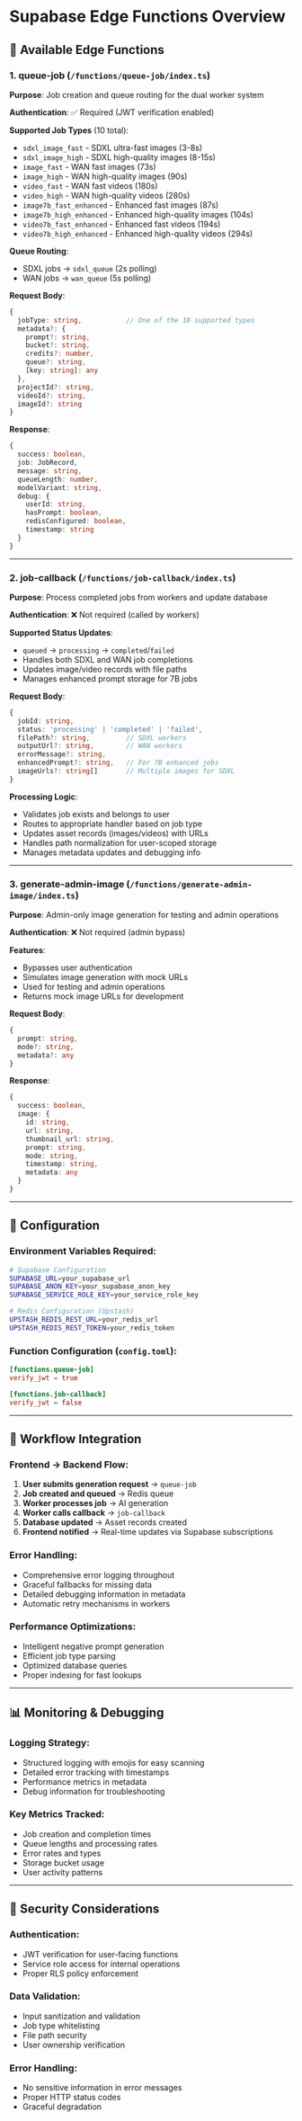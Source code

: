 # Supabase Edge Functions Overview

## 🚀 **Available Edge Functions**

### **1. queue-job** (`/functions/queue-job/index.ts`)
**Purpose**: Job creation and queue routing for the dual worker system

**Authentication**: ✅ Required (JWT verification enabled)

**Supported Job Types** (10 total):
- `sdxl_image_fast` - SDXL ultra-fast images (3-8s)
- `sdxl_image_high` - SDXL high-quality images (8-15s)
- `image_fast` - WAN fast images (73s)
- `image_high` - WAN high-quality images (90s)
- `video_fast` - WAN fast videos (180s)
- `video_high` - WAN high-quality videos (280s)
- `image7b_fast_enhanced` - Enhanced fast images (87s)
- `image7b_high_enhanced` - Enhanced high-quality images (104s)
- `video7b_fast_enhanced` - Enhanced fast videos (194s)
- `video7b_high_enhanced` - Enhanced high-quality videos (294s)

**Queue Routing**:
- SDXL jobs → `sdxl_queue` (2s polling)
- WAN jobs → `wan_queue` (5s polling)

**Request Body**:
```typescript
{
  jobType: string,           // One of the 10 supported types
  metadata?: {
    prompt?: string,
    bucket?: string,
    credits?: number,
    queue?: string,
    [key: string]: any
  },
  projectId?: string,
  videoId?: string,
  imageId?: string
}
```

**Response**:
```typescript
{
  success: boolean,
  job: JobRecord,
  message: string,
  queueLength: number,
  modelVariant: string,
  debug: {
    userId: string,
    hasPrompt: boolean,
    redisConfigured: boolean,
    timestamp: string
  }
}
```

---

### **2. job-callback** (`/functions/job-callback/index.ts`)
**Purpose**: Process completed jobs from workers and update database

**Authentication**: ❌ Not required (called by workers)

**Supported Status Updates**:
- `queued` → `processing` → `completed`/`failed`
- Handles both SDXL and WAN job completions
- Updates image/video records with file paths
- Manages enhanced prompt storage for 7B jobs

**Request Body**:
```typescript
{
  jobId: string,
  status: 'processing' | 'completed' | 'failed',
  filePath?: string,         // SDXL workers
  outputUrl?: string,        // WAN workers
  errorMessage?: string,
  enhancedPrompt?: string,   // For 7B enhanced jobs
  imageUrls?: string[]       // Multiple images for SDXL
}
```

**Processing Logic**:
- Validates job exists and belongs to user
- Routes to appropriate handler based on job type
- Updates asset records (images/videos) with URLs
- Handles path normalization for user-scoped storage
- Manages metadata updates and debugging info

---

### **3. generate-admin-image** (`/functions/generate-admin-image/index.ts`)
**Purpose**: Admin-only image generation for testing and admin operations

**Authentication**: ❌ Not required (admin bypass)

**Features**:
- Bypasses user authentication
- Simulates image generation with mock URLs
- Used for testing and admin operations
- Returns mock image URLs for development

**Request Body**:
```typescript
{
  prompt: string,
  mode?: string,
  metadata?: any
}
```

**Response**:
```typescript
{
  success: boolean,
  image: {
    id: string,
    url: string,
    thumbnail_url: string,
    prompt: string,
    mode: string,
    timestamp: string,
    metadata: any
  }
}
```

---

## 🔧 **Configuration**

### **Environment Variables Required**:
```bash
# Supabase Configuration
SUPABASE_URL=your_supabase_url
SUPABASE_ANON_KEY=your_supabase_anon_key
SUPABASE_SERVICE_ROLE_KEY=your_service_role_key

# Redis Configuration (Upstash)
UPSTASH_REDIS_REST_URL=your_redis_url
UPSTASH_REDIS_REST_TOKEN=your_redis_token
```

### **Function Configuration** (`config.toml`):
```toml
[functions.queue-job]
verify_jwt = true

[functions.job-callback]
verify_jwt = false
```

---

## 🔄 **Workflow Integration**

### **Frontend → Backend Flow**:
1. **User submits generation request** → `queue-job`
2. **Job created and queued** → Redis queue
3. **Worker processes job** → AI generation
4. **Worker calls callback** → `job-callback`
5. **Database updated** → Asset records created
6. **Frontend notified** → Real-time updates via Supabase subscriptions

### **Error Handling**:
- Comprehensive error logging throughout
- Graceful fallbacks for missing data
- Detailed debugging information in metadata
- Automatic retry mechanisms in workers

### **Performance Optimizations**:
- Intelligent negative prompt generation
- Efficient job type parsing
- Optimized database queries
- Proper indexing for fast lookups

---

## 📊 **Monitoring & Debugging**

### **Logging Strategy**:
- Structured logging with emojis for easy scanning
- Detailed error tracking with timestamps
- Performance metrics in metadata
- Debug information for troubleshooting

### **Key Metrics Tracked**:
- Job creation and completion times
- Queue lengths and processing rates
- Error rates and types
- Storage bucket usage
- User activity patterns

---

## 🚨 **Security Considerations**

### **Authentication**:
- JWT verification for user-facing functions
- Service role access for internal operations
- Proper RLS policy enforcement

### **Data Validation**:
- Input sanitization and validation
- Job type whitelisting
- File path security
- User ownership verification

### **Error Handling**:
- No sensitive information in error messages
- Proper HTTP status codes
- Graceful degradation 